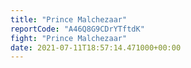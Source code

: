 ```yaml
---
title: "Prince Malchezaar"
reportCode: "A46Q8G9CDrYTftdK"
fight: "Prince Malchezaar"
date: 2021-07-11T18:57:14.471000+00:00
---
```

